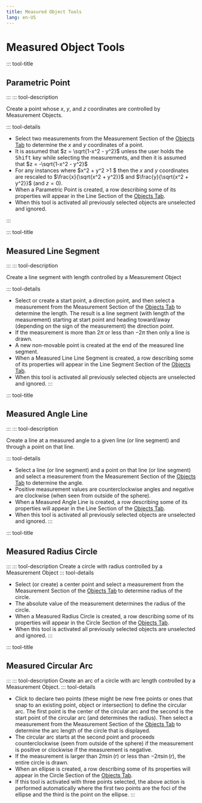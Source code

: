 ```yaml
---
title: Measured Object Tools
lang: en-US
---
```


# Measured Object Tools

::: tool-title

## Parametric Point

:::
::: tool-description

Create a point whose $x$, $y$, and $z$ coordinates are controlled by Measurement Objects.

::: tool-details

- Select two measurements from the Measurement Section of the [Objects Tab](/userguide/#objects-tab) to determine the $x$ and $y$ coordinates of a point.
- It is assumed that $z = \sqrt{1-x^2 - y^2}$ unless the user holds the <kbd>Shift</kbd> key while selecting the measurements, and then it is assumed that $z = -\sqrt{1-x^2 - y^2}$
- For any instances where $x^2 + y^2 >1 $ then the $x$ and $y$ coordinates are rescaled to $\frac{x}{\sqrt{x^2 + y^2}}$ and $\frac{y}{\sqrt{x^2 + y^2}}$ (and $z=0$).
- When a Parametric Point is created, a row describing some of its properties will appear in the Line Section of the [Objects Tab](/userguide/#objects-tab).
- When this tool is activated all previously selected objects are unselected and ignored.

:::

::: tool-title

## Measured Line Segment

:::
::: tool-description

Create a line segment with length controlled by a Measurement Object

::: tool-details

- Select or create a start point, a direction point, and then select a measurement from the Measurement Section of the [Objects Tab](/userguide/#objects-tab) to determine the length. The result is a line segment (with length of the measurement) starting at start point and heading toward/away (depending on the sign of the measurement) the direction point.
- If the measurement is more than $2\pi$ or less than $-2\pi$ then only a line is drawn.
- A new non-movable point is created at the end of the measured line segment.
- When a Measured Line Line Segment is created, a row describing some of its properties will appear in the Line Segment Section of the [Objects Tab](/userguide/#objects-tab).
- When this tool is activated all previously selected objects are unselected and ignored.
  :::

::: tool-title

## Measured Angle Line

:::
::: tool-description

Create a line at a measured angle to a given line (or line segment) and through a point on that line.

::: tool-details

- Select a line (or line segment) and a point on that line (or line segment) and select a measurement from the Measurement Section of the [Objects Tab](/userguide/#objects-tab) to determine the angle.
- Positive measurement values are counterclockwise angles and negative are clockwise (when seen from outside of the sphere).
- When a Measured Angle Line is created, a row describing some of its properties will appear in the Line Section of the [Objects Tab](/userguide/#objects-tab).
- When this tool is activated all previously selected objects are unselected and ignored.
  :::

::: tool-title

## Measured Radius Circle

:::
::: tool-description
Create a circle with radius controlled by a Measurement Object
::: tool-details

- Select (or create) a center point and select a measurement from the Measurement Section of the [Objects Tab](/userguide/#objects-tab) to determine radius of the circle.
- The absolute value of the measurement determines the radius of the circle.
- When a Measured Radius Circle is created, a row describing some of its properties will appear in the Circle Section of the [Objects Tab](/userguide/#objects-tab).
- When this tool is activated all previously selected objects are unselected and ignored.
  :::

::: tool-title

## Measured Circular Arc

:::
::: tool-description
Create an arc of a circle with arc length controlled by a Measurement Object.
::: tool-details

- Click to declare two points (these might be new free points or ones that snap to an existing point, object or intersection) to define the circular arc. The first point is the center of the circular arc and the second is the start point of the circular arc (and determines the radius). Then select a measurement from the Measurement Section of the [Objects Tab](/userguide/#objects-tab) to determine the arc length of the circle that is displayed.
- The circular arc starts at the second point and proceeds counterclockwise (seen from outside of the sphere) if the measurement is positive or clockwise if the measurement is negative.
- If the measurement is larger than $2\pi\sin(r)$ or less than $-2\pi\sin(r)$, the entire circle is drawn.
- When an ellipse is created, a row describing some of its properties will appear in the Circle Section of the [Objects Tab](/userguide/#objects-tab).
- If this tool is activated with three points selected, the above action is performed automatically where the first two points are the foci of the ellipse and the third is the point on the ellipse.
  :::
